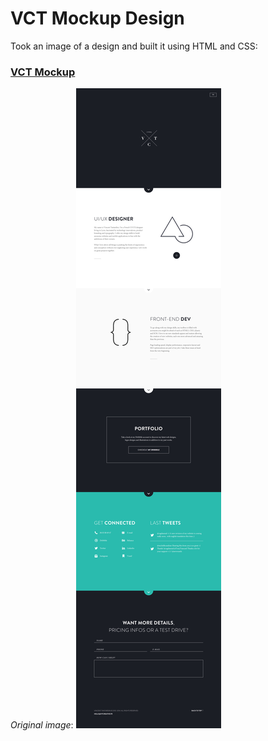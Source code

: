 # VCT Mockup Design

Took an image of a design and built it using HTML and CSS:

### [VCT Mockup](http://vct-mockup.herokuapp.com/)


*Original image*:
![](VCT.png)
